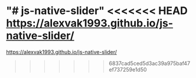 "# js-native-slider" 
<<<<<<< HEAD
https://alexvak1993.github.io/js-native-slider/
=======
https://alexvak1993.github.io/js-native-slider/
>>>>>>> 6837cad5ced5d3ac39a975baf47ef737259e1d50
